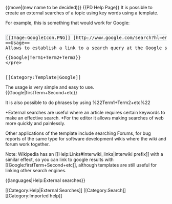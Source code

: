 {{move|(new name to be decided)}}
{{PD Help Page}}
It is possible to create an external searches of a topic using key words using a template.

For example, this is something that would work for Google:
<pre><nowiki>
<span style="border: 1px solid #CCD5DB;">[[Image:GoogleIcon.PNG]] [http://www.google.com/search?hl=en&safe=off&q={{{1|Wiki}}}&btnG=Search&meta= {{{1|Google}}}]</span>
==Usage==
Allows to establish a link to a search query at the Google search engine:
<div style="display:table; width:auto;"><pre>
{{Google|Term1+Term2+Term3}}
&lt;/pre></div>
[[Category:Template|Google]]
</noinclude></nowiki></pre>

The usage is very simple and easy to use. <nowiki>{{Google|firstTerm+Second+etc}}</nowiki> 

It is also possible to do phrases by using %22Term1+Term2+etc%22

*External searches are useful where an article requires certain keywords to make an effective search.
*For the editor it allows making searches of web more quickly and painlessly.

Other applications of the template include searching Forums, for bug reports of the same type for software development wikis where the wiki and forum work together.

Note: Wikipedia has an [[Help:Links#Interwiki_links|interwiki prefix]] with a similar effect, so you can link to google results with <nowiki>[[Google:firstTerm+Second+etc]]</nowiki>, although templates are still useful for linking other search engines.

{{languages|Help:External searches}}

[[Category:Help|External Searches]]
[[Category:Search]]
[[Category:Imported help]]
